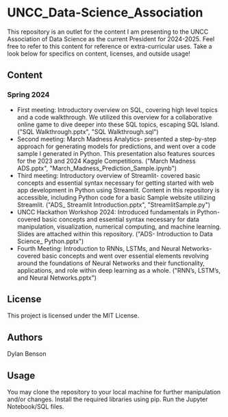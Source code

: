 # UNCC_Data-Science_Association
This repository is an outlet for the content I am presenting to the UNCC Association of Data Science as the current President for 2024-2025. Feel free to refer to this content for reference or extra-curricular uses. Take a look below for specifics on content, licenses, and outside usage!

## Content
### Spring 2024
- First meeting: Introductory overview on SQL, covering high level topics and a code walkthrough. We utilized this overview for a collaborative online game to dive deeper into these SQL topics, escaping SQL Island. ("SQL Walkthrough.pptx", "SQL Walkthrough.sql")
- Second meeting: March Madness Analytics- presented a step-by-step approach for generating models for predictions, and went over a code sample I generated in Python. This presentation also features sources for the 2023 and 2024 Kaggle Competitions. ("March Madness ADS.pptx", "March_Madness_Prediction_Sample.ipynb")
- Third meeting: Introductory overview of Streamlit- covered basic concepts and essential syntax necessary for getting started with web app development in Python using Streamlit. Content in this repository is accessible, including Python code for a basic Sample website utilizing Streamlit. ("ADS_ Streamlit Introduction.pptx", "StreamlitSample.py")
- UNCC Hackathon Workshop 2024: Introduced fundamentals in Python- covered basic concepts and essential syntax necessary for data manipulation, visualization, numerical computing, and machine learning. Slides are attached within this repository. ("ADS- Introduction to Data Science_ Python.pptx")
- Fourth Meeting: Introduction to RNNs, LSTMs, and Neural Networks- covered basic concepts and went over essential elements revolving around the foundations of Neural Networks and their functionality, applications, and role within deep learning as a whole. ("RNN’s, LSTM’s, and Neural Networks.pptx")

## License
This project is licensed under the MIT License.

## Authors
Dylan Benson

## Usage
You may clone the repository to your local machine for further manipulation and/or changes. Install the required libraries using pip. Run the Jupyter Notebook/SQL files.
